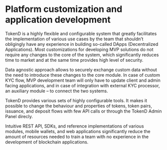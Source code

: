# Platform customization and application development

TokenD is a highly flexible and configurable system that greatly facilitates the implementation of various use cases by the team that shouldn’t obligingly have any experience in building so-called DApps \(Decentralized Applications\). Most customizations for developing MVP solutions do not require any changes to the core of the system, which significantly reduces time to market and at the same time provides high level of security.

Data agnostic approach allows to securely exchange custom data without the need to introduce these changes to the core module. In case of custom KYC flow, MVP development team will only have to update client and admin facing applications, and in case of integration with external KYC processor, an auxiliary module – to connect the two systems.

TokenD provides various sets of highly configurable tools. It makes it possible to change the behaviour and properties of tokens, token pairs, issuance, and deposit flows with few API calls or through the TokenD Admin Panel direcly.

Intuitive REST API, SDKs, and reference implementations of various modules, mobile wallets, and web applications significantly reduce the amount of resources needed to train a team with no experience in the development of blockchain applications.

